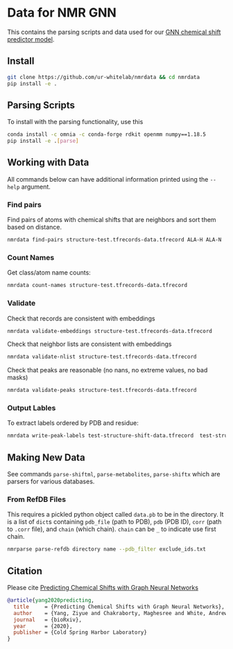 # Data for NMR GNN

This contains the parsing scripts and data used for our [GNN chemical shift predictor model](https://github.com/ur-whitelab/nmrgnn).

## Install

```sh
git clone https://github.com/ur-whitelab/nmrdata && cd nmrdata
pip install -e .
```

## Parsing Scripts
To install with the parsing functionality, use this

```sh
conda install -c omnia -c conda-forge rdkit openmm numpy==1.18.5
pip install -e .[parse]
```

## Working with Data

All commands below can have additional information printed using the `--help` argument. 

### Find pairs

Find pairs of atoms with chemical shifts that are neighbors and sort them based on distance. 

```sh
nmrdata find-pairs structure-test.tfrecords-data.tfrecord ALA-H ALA-N
```

### Count Names

Get class/atom name counts:

```sh
nmrdata count-names structure-test.tfrecords-data.tfrecord
```

### Validate

Check that records are consistent with embeddings

```sh
nmrdata validate-embeddings structure-test.tfrecords-data.tfrecord
```

Check that neighbor lists are consistent with embeddings

```sh
nmrdata validate-nlist structure-test.tfrecords-data.tfrecord
```

Check that peaks are reasonable (no nans, no extreme values, no bad masks)

```sh
nmrdata validate-peaks structure-test.tfrecords-data.tfrecord
```

### Output Lables

To extract labels ordered by PDB and residue:

```sh
nmrdata write-peak-labels test-structure-shift-data.tfrecord  test-structure-shift-record-info.txt labels.txt
```

## Making New Data

See commands `parse-shiftml`, `parse-metabolites`, `parse-shiftx` which are parsers for various databases. 

### From RefDB Files

This requires a pickled python object called `data.pb` to be in the directory. It is
a list of `dict`s containing `pdb_file` (path to PDB), `pdb` (PDB ID), `corr` (path to `.corr` file), and `chain` (which chain). 
`chain` can be `_` to indicate use first chain. 

```sh
nmrparse parse-refdb directory name --pdb_filter exclude_ids.txt
```
## Citation

Please cite [Predicting Chemical Shifts with Graph Neural Networks](https://doi.org/10.1101/2020.08.26.267971)

```bibtex
@article{yang2020predicting,
  title     = {Predicting Chemical Shifts with Graph Neural Networks},
  author    = {Yang, Ziyue and Chakraborty, Maghesree and White, Andrew D},
  journal   = {bioRxiv},
  year      = {2020},
  publisher = {Cold Spring Harbor Laboratory}
}
```
